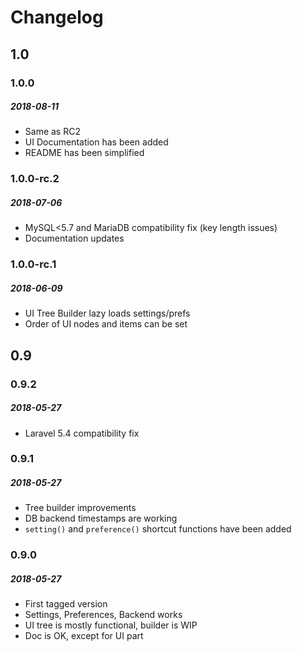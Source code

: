 # Changelog

## 1.0

### 1.0.0

##### 2018-08-11

- Same as RC2
- UI Documentation has been added
- README has been simplified

### 1.0.0-rc.2
##### 2018-07-06

- MySQL<5.7 and MariaDB compatibility fix (key length issues)
- Documentation updates

### 1.0.0-rc.1
##### 2018-06-09

- UI Tree Builder lazy loads settings/prefs
- Order of UI nodes and items can be set

## 0.9

### 0.9.2
##### 2018-05-27

- Laravel 5.4 compatibility fix

### 0.9.1
##### 2018-05-27

- Tree builder improvements
- DB backend timestamps are working
- `setting()` and `preference()` shortcut functions have been added

### 0.9.0
##### 2018-05-27

- First tagged version
- Settings, Preferences, Backend works
- UI tree is mostly functional, builder is WIP
- Doc is OK, except for UI part
